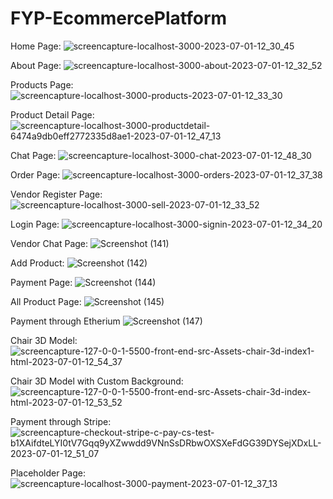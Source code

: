 ﻿# FYP-EcommercePlatform
Home Page:
![screencapture-localhost-3000-2023-07-01-12_30_45](https://github.com/DanishAli232/FYP-EcommercePlatform/assets/108417664/94716389-73e4-4075-aa7f-c13f4cef6f94)

About Page:
![screencapture-localhost-3000-about-2023-07-01-12_32_52](https://github.com/DanishAli232/FYP-EcommercePlatform/assets/108417664/5e2291cd-771c-4926-9383-bd58afcaa55f)

Products Page:
![screencapture-localhost-3000-products-2023-07-01-12_33_30](https://github.com/DanishAli232/FYP-EcommercePlatform/assets/108417664/90866bfe-2756-41a2-9772-3088223ef3cb)

Product Detail Page:
![screencapture-localhost-3000-productdetail-6474a9db0eff2772335d8ae1-2023-07-01-12_47_13](https://github.com/DanishAli232/FYP-EcommercePlatform/assets/108417664/cf6917e9-c2e1-4bfb-9a44-5a112b3cde3e)

Chat Page:
![screencapture-localhost-3000-chat-2023-07-01-12_48_30](https://github.com/DanishAli232/FYP-EcommercePlatform/assets/108417664/f8cd198f-9f10-45c6-9a68-10a06b32dc1f)

Order Page:
![screencapture-localhost-3000-orders-2023-07-01-12_37_38](https://github.com/DanishAli232/FYP-EcommercePlatform/assets/108417664/1eb60e75-a20a-4645-8dc1-cdecfd81831b)

Vendor Register Page:
![screencapture-localhost-3000-sell-2023-07-01-12_33_52](https://github.com/DanishAli232/FYP-EcommercePlatform/assets/108417664/797e8815-9012-47c8-81e7-38ae62a51386)

Login Page:
![screencapture-localhost-3000-signin-2023-07-01-12_34_20](https://github.com/DanishAli232/FYP-EcommercePlatform/assets/108417664/72694d34-c6ee-4c8a-95e2-5fb4abef6234)

Vendor Chat Page:
![Screenshot (141)](https://github.com/DanishAli232/FYP-EcommercePlatform/assets/108417664/3b2f91b4-c90f-4dc4-bfad-3617fdb9e372)

Add Product:
![Screenshot (142)](https://github.com/DanishAli232/FYP-EcommercePlatform/assets/108417664/62abf6a0-4b39-4c9f-80f7-6992fc96bbb4)

Payment Page:
![Screenshot (144)](https://github.com/DanishAli232/FYP-EcommercePlatform/assets/108417664/0e9fcc64-e3e6-473d-baf5-9612e5127fc6)

All Product Page:
![Screenshot (145)](https://github.com/DanishAli232/FYP-EcommercePlatform/assets/108417664/d3d29e8f-2574-47a3-8641-9a8a4b24c6de)

Payment through Etherium
![Screenshot (147)](https://github.com/DanishAli232/FYP-EcommercePlatform/assets/108417664/5bafdd9e-dd40-497e-a82d-0ab53b22f06e)

Chair 3D Model:
![screencapture-127-0-0-1-5500-front-end-src-Assets-chair-3d-index1-html-2023-07-01-12_54_37](https://github.com/DanishAli232/FYP-EcommercePlatform/assets/108417664/29c3ab05-1719-4ca3-9ae2-b323acade976)

Chair 3D Model with Custom Background:
![screencapture-127-0-0-1-5500-front-end-src-Assets-chair-3d-index-html-2023-07-01-12_53_52](https://github.com/DanishAli232/FYP-EcommercePlatform/assets/108417664/32da904d-3bf4-4f7d-be96-5f0695156658)

Payment through Stripe:
![screencapture-checkout-stripe-c-pay-cs-test-b1XAifdteLYI0tV7Gqq9yXZwwdd9VNnSsDRbwOXSXeFdGG39DYSejXDxLL-2023-07-01-12_51_07](https://github.com/DanishAli232/FYP-EcommercePlatform/assets/108417664/e6c18f13-8270-4afe-8a11-6ffe75ddca1b)

Placeholder Page:
![screencapture-localhost-3000-payment-2023-07-01-12_37_13](https://github.com/DanishAli232/FYP-EcommercePlatform/assets/108417664/c4385d19-0d56-47a4-a226-a6b4f0135d61)
